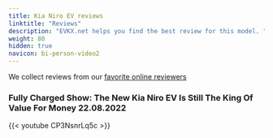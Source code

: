 ```yaml
---
title: Kia Niro EV reviews
linktitle: "Reviews"
description: "EVKX.net helps you find the best review for this model. "
weight: 80
hidden: true
navicon: bi-person-video2
---
```

We collect reviews from our [favorite online reviewers](/guides/evreviewers/)

### Fully Charged Show: The New Kia Niro EV Is Still The King Of Value For Money 22.08.2022

{{< youtube CP3NsnrLq5c >}}

